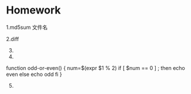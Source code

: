 # Homework

1.md5sum 文件名

2.diff

3.

4.
function odd-or-even() {
num=$(expr $1 % 2)
if [ $num == 0 ] ; then
	echo even
else
	echo odd
fi
}

5.
